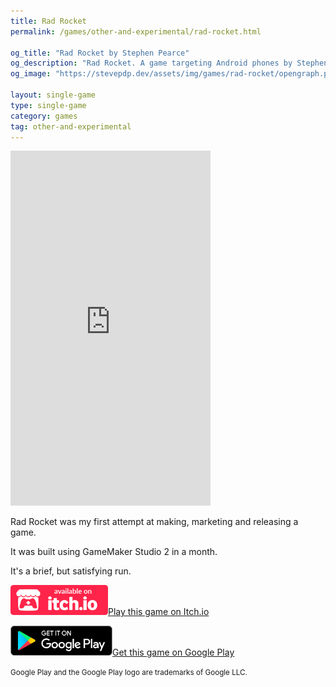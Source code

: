 ```yaml
---
title: Rad Rocket
permalink: /games/other-and-experimental/rad-rocket.html

og_title: "Rad Rocket by Stephen Pearce"
og_description: "Rad Rocket. A game targeting Android phones by Stephen Pearce"
og_image: "https://stevepdp.dev/assets/img/games/rad-rocket/opengraph.png"

layout: single-game
type: single-game
category: games
tag: other-and-experimental
---
```


<style>
/* todo: replace YouTube video here with a hosted video */
.preview {
	display: none;
}
</style>

<iframe width="320" height="568" src="https://www.youtube.com/embed/oIJKBQObx1g?autoplay=1" title="YouTube video player" frameborder="0" allow="accelerometer; autoplay; clipboard-write; encrypted-media; gyroscope; picture-in-picture" allowfullscreen></iframe>

Rad Rocket was my first attempt at making, marketing and releasing a game.

It was built using GameMaker Studio 2 in a month.

It's a brief, but satisfying run.

<a href="https://stevepdp.itch.io/rad-rocket" rel="noopener" target="_blank" aria-label="button"><img src="/assets/img/brands/itch-io-colour.svg" height="48" width="156" alt="Available on itch.io"><span class="assist">Play this game on Itch.io</span></a>

<a href="https://play.google.com/store/apps/details?id=co.uk.stephenpearce.radrocket" rel="noopener" target="_blank" aria-label="button"><img src="/assets/img/brands/google-play.svg" height="48" width="163"><span class="assist">Get this game on Google Play</span></a>

<footer><small>Google Play and the Google Play logo are trademarks of Google LLC.</small></footer>
